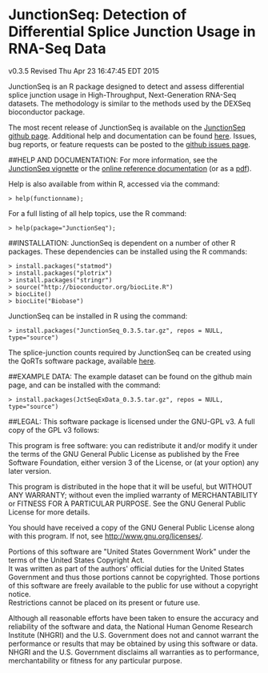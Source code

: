 # JunctionSeq: Detection of Differential Splice Junction Usage in RNA-Seq Data
v0.3.5
Revised Thu Apr 23 16:47:45 EDT 2015

JunctionSeq is an R package designed to detect and assess 
differential splice junction usage in High-Throughput, 
Next-Generation RNA-Seq datasets. 
The methodology is similar to the methods used by the DEXSeq 
bioconductor package.

The most recent release of JunctionSeq is available on the 
[JunctionSeq github page](http://github.com/hartleys/JunctionSeq).
Additional help and documentation can be found 
[here](http://dl.dropboxusercontent.com/u/103621176/JunctionSeq/helpDocs/index.html).
Issues, bug reports, or feature requests can be posted to the 
[github issues page](https://github.com/hartleys/JunctionSeq/issues).

##HELP AND DOCUMENTATION:
For more information, see the [JunctionSeq vignette](doc/JunctionSeq.pdf) or the 
[online reference documentation](Rhtml/index.html) (or as a [pdf](doc/JunctionSeq-reference.pdf)).

Help is also available from within R, accessed via the command:

    > help(functionname);

For a full listing of all help topics, use the R 
command: 

    > help(package="JunctionSeq");

##INSTALLATION:
JunctionSeq is dependent on a number of other R packages. These 
dependencies can be installed using the R commands:

    > install.packages("statmod")
    > install.packages("plotrix")
    > install.packages("stringr")
    > source("http://bioconductor.org/biocLite.R")
    > biocLite()
    > biocLite("Biobase")

JunctionSeq can be installed in R using the command:

    > install.packages("JunctionSeq_0.3.5.tar.gz", repos = NULL, type="source")

The splice-junction counts required by JunctionSeq can be created 
using the QoRTs software package, available 
[here](http://github.com/hartleys/QoRTs).

##EXAMPLE DATA:
The example dataset can be found on the github main page, and can be
installed with the command:
    
    > install.packages(JctSeqExData_0.3.5.tar.gz", repos = NULL, type="source")

##LEGAL:
This software package is licensed under the GNU-GPL v3. A full
copy of the GPL v3 follows:

This program is free software: you can redistribute it and/or modify
it under the terms of the GNU General Public License as published by
the Free Software Foundation, either version 3 of the License, or
(at your option) any later version.

This program is distributed in the hope that it will be useful,
but WITHOUT ANY WARRANTY; without even the implied warranty of
MERCHANTABILITY or FITNESS FOR A PARTICULAR PURPOSE.  See the
GNU General Public License for more details.

You should have received a copy of the GNU General Public License
along with this program.  If not, see <http://www.gnu.org/licenses/>.

Portions of this software are "United States Government Work" 
under the terms of the United States Copyright Act.  
It was written as part of the authors' official duties for the 
United States Government and thus those portions cannot be 
copyrighted.  Those portions of this software are freely 
available to the public for use without a copyright notice.  
Restrictions cannot be placed on its present or future use.

Although all reasonable efforts have been taken to ensure the 
accuracy and reliability of the software and data, the National 
Human Genome Research Institute (NHGRI) and the U.S. Government 
does not and cannot warrant the performance or results that may 
be obtained by using this software or data.  NHGRI and the U.S. 
Government disclaims all warranties as to performance, 
merchantability or fitness for any particular purpose.
